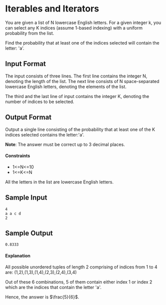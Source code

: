 # Iterables and Iterators

You are given a list of N lowercase English letters. For a given integer k, you can select any K indices (assume 1-based indexing) with a uniform probability from the list.

Find the probability that at least one of the  indices selected will contain the letter: 'a'.

## Input Format

The input consists of three lines. The first line contains the integer N, denoting the length of the list. The next line consists of N space-separated lowercase English letters, denoting the elements of the list.

The third and the last line of input contains the integer K, denoting the number of indices to be selected.

## Output Format

Output a single line consisting of the probability that at least one of the K indices selected contains the letter:'a'.

__Note__: The answer must be correct up to 3 decimal places.

#### Constraints

- 1\<=N\<=10
- 1\<=K\<=N

All the letters in the list are lowercase English letters.

## Sample Input
```
4 
a a c d
2
```
## Sample Output
```
0.8333
```
#### Explanation

All possible unordered tuples of length 2 comprising of indices from 1 to 4 are:
\(1,2\),\(1,3\),\(1,4\),\(2,3\),\(2,4\),\(3,4\)

Out of these 6 combinations, 5 of them contain either index 1 or index 2 which are the indices that contain the letter 'a'.

Hence, the answer is $\frac{5}{6}$.